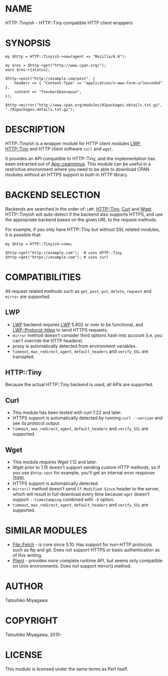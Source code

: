 # NAME

HTTP::Tinyish - HTTP::Tiny compatible HTTP client wrappers

# SYNOPSIS

    my $http = HTTP::Tinyish->new(agent => "Mozilla/4.0");

    my $res = $http->get("http://www.cpan.org/");
    warn $res->{status};

    $http->post("http://example.com/post", {
        headers => { "Content-Type" => "application/x-www-form-urlencoded" },
        content => "foo=bar&baz=quux",
    });

    $http->mirror("http://www.cpan.org/modules/02packages.details.txt.gz", "./02packages.details.txt.gz");

# DESCRIPTION

HTTP::Tinyish is a wrapper module for HTTP client modules
[LWP](https://metacpan.org/pod/LWP), [HTTP::Tiny](https://metacpan.org/pod/HTTP::Tiny) and HTTP client software `curl` and `wget`.

It provides an API compatible to HTTP::Tiny, and the implementation
has been extracted out of [App::cpanminus](https://metacpan.org/pod/App::cpanminus). This module can be useful
in a restrictive environment where you need to be able to download
CPAN modules without an HTTPS support in built-in HTTP library.

# BACKEND SELECTION

Backends are searched in the order of: `LWP`, [HTTP::Tiny](https://metacpan.org/pod/HTTP::Tiny), [Curl](https://metacpan.org/pod/Curl)
and [Wget](https://metacpan.org/pod/Wget). HTTP::Tinyish will auto-detect if the backend also
supports HTTPS, and use the appropriate backend based on the given
URL to the request methods.

For example, if you only have HTTP::Tiny but without SSL related
modules, it is possible that:

    my $http = HTTP::Tinyish->new;

    $http->get("http://example.com");  # uses HTTP::Tiny
    $http->get("https://example.com"); # uses curl

# COMPATIBILITIES

All request related methods such as `get`, `post`, `put`,
`delete`, `request` and `mirror` are supported.

## LWP

- [LWP](https://metacpan.org/pod/LWP) backend requires [LWP](https://metacpan.org/pod/LWP) 5.802 or over to be functional, and [LWP::Protocol::https](https://metacpan.org/pod/LWP::Protocol::https) to send HTTPS requests.
- `mirror` method doesn't consider third options hash into account (i.e. you can't override the HTTP headers).
- proxy is automatically detected from environment variables.
- `timeout`, `max_redirect`, `agent`, `default_headers` and `verify_SSL` are translated.

## HTTP::Tiny

Because the actual HTTP::Tiny backend is used, all APIs are supported.

## Curl

- This module has been tested with curl 7.22 and later.
- HTTPS support is automatically detected by running `curl --version` and see its protocol output.
- `timeout`, `max_redirect`, `agent`, `default_headers` and `verify_SSL` are supported.

## Wget

- This module requires Wget 1.12 and later.
- Wget prior to 1.15 doesn't support sending custom HTTP methods, so if you use `$http->put` for example, you'll get an internal error response (599).
- HTTPS support is automatically detected.
- `mirror()` method doesn't send `If-Modified-Since` header to the server, which will result in full-download every time because `wget` doesn't support `--timestamping` combined with `-O` option.
- `timeout`, `max_redirect`, `agent`, `default_headers` and `verify_SSL` are supported.

# SIMILAR MODULES

- [File::Fetch](https://metacpan.org/pod/File::Fetch) - is core since 5.10. Has support for non-HTTP protocols such as ftp and git. Does not support HTTPS or basic authentication as of this writing.
- [Plient](https://metacpan.org/pod/Plient) - provides more complete runtime API, but seems only compatible on Unix environments. Does not support mirror() method.

# AUTHOR

Tatsuhiko Miyagawa

# COPYRIGHT

Tatsuhiko Miyagawa, 2015-

# LICENSE

This module is licensed under the same terms as Perl itself.
